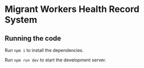 
  # Migrant Workers Health Record System



  ## Running the code

  Run `npm i` to install the dependencies.

  Run `npm run dev` to start the development server.
  